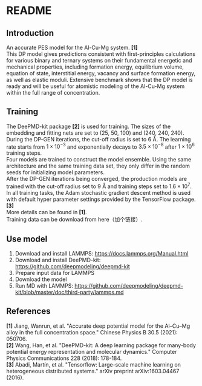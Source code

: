 # README

## Introduction
An accurate PES model for the Al-Cu-Mg system. **[1]**  
This DP model gives predictions consistent with first-principles calculations for various binary and ternary systems on their fundamental energetic and mechanical properties, including formation energy, equilibrium volume, equation of state, interstitial energy, vacancy and surface formation energy, as well as elastic moduli. Extensive benchmark shows that the DP model is ready and will be useful for atomistic modeling of the Al-Cu-Mg system within the full range of concentration.

## Training
The DeePMD-kit package **[2]** is used for training.
The sizes of the embedding and fitting nets are set to (25, 50, 100) and (240, 240, 240). During the DP-GEN iterations, the cut-off radius is set to 6 Å. The learning rate starts from $1 × 10^{−3}$ and exponentially decays to $3.5 × 10^{−8}$ after $1 × 10^6$ training steps.  
Four models are trained to construct the model ensemble. Using the same architecture and the same training data set, they only differ in the random seeds for initializing model parameters.  
After the DP-GEN iterations being converged, the production models are trained with the cut-off radius set to 9 Å and training steps set to $1.6 × 10^7$. In all training tasks, the Adam stochastic gradient descent method is used with default hyper parameter settings provided by the TensorFlow package. **[3]**  
More details can be found in **[1]**.  
Training data can be download from here（加个链接）.

## Use model
1. Download and install LAMMPS: https://docs.lammps.org/Manual.html
2. Download and install DeePMD-kit: https://github.com/deepmodeling/deepmd-kit
3. Prepare input data for LAMMPS
4. Download the model
5. Run MD with LAMMPS: https://github.com/deepmodeling/deepmd-kit/blob/master/doc/third-party/lammps.md

## References
**[1]** Jiang, Wanrun, et al. "Accurate deep potential model for the Al–Cu–Mg alloy in the full concentration space." Chinese Physics B 30.5 (2021): 050706.  
**[2]** Wang, Han, et al. "DeePMD-kit: A deep learning package for many-body potential energy representation and molecular dynamics." Computer Physics Communications 228 (2018): 178-184.  
**[3]** Abadi, Martín, et al. "Tensorflow: Large-scale machine learning on heterogeneous distributed systems." arXiv preprint arXiv:1603.04467 (2016).


